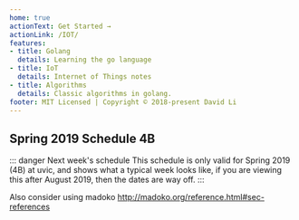 ```yaml
---
home: true
actionText: Get Started →
actionLink: /IOT/
features:
- title: Golang
  details: Learning the go language
- title: IoT
  details: Internet of Things notes
- title: Algorithms
  details: Classic algorithms in golang.
footer: MIT Licensed | Copyright © 2018-present David Li
---
```


## Spring 2019 Schedule <Badge>4B</Badge>

::: danger Next week's schedule
This schedule is only valid for Spring 2019 (4B) at uvic, and shows what a typical week looks like, if you are viewing this after August 2019, then the dates are way off.
:::


Also consider using madoko http://madoko.org/reference.html#sec-references